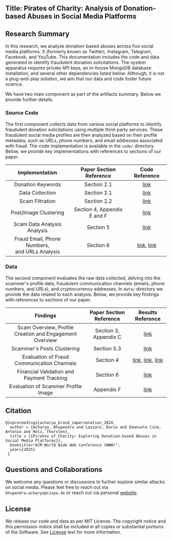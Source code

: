 ## Title: Pirates of Charity: Analysis of Donation-based Abuses in Social Media Platforms

## Research Summary
In this research, we analyze donation-based abuses across five social media platforms: X (formerly known as Twitter), Instagram, Telegram, Facebook, and YouTube. This documentation includes the code and data generated to identify fraudulent donation solicitations. The system apparatus requires private API keys, an in-house MongoDB database installation, and several other dependencies listed below. Although, it is not a plug-and-play solution, we aim that our data and code foster future science.

We have two main component as part of the artifacts summary. Below we provide further details.

### Source Code
The first component collects data from various social platforms to identify fraudulent donation solicitations using multiple third-party services. These fraudulent social media profiles are then analyzed based on their profile metadata, such as URLs, phone numbers, and email addresses associated with fraud. The code implementation is available in the ```code/``` directory. Below, we provide key implementations with references to sections of our paper.

|                   Implementation                    |   Paper Section Reference   |                                                                                          Code Reference                                                                                           |
|:---------------------------------------------------:|:---------------------------:|:-------------------------------------------------------------------------------------------------------------------------------------------------------------------------------------------------:|
|                  Donation Keywords                  |         Section 2.1         |                                                    [link](https://github.com/ba127004/pirates_of_charity/blob/main/code/shared_util.py#L38)                                                    |
|                   Data Collection                   |         Section 2.1         |                                               [link](https://github.com/ba127004/pirates_of_charity/blob/main/code/social_media_data_search.py)                                                |
|                   Scam Filtration                   |         Section 2.2         |                                               [link](https://github.com/ba127004/pirates_of_charity/blob/main/code/raw_dataset_filter_logic.py)                                                |
|            Post/Image Clustering             | Section 4, Appendix E and F |                                                       [link](https://github.com/ba127004/pirates_of_charity/blob/main/code/clustering/)                                                        |
|             Scam Data Analysis Analysis             |          Section 5          |                                                       [link](https://github.com/ba127004/pirates_of_charity/blob/main/code/analysis.py)                                                        |
| Fraud Email, Phone Numbers, <br/> and URLs Analysis |          Section 6          | [link](https://github.com/ba127004/pirates_of_charity/blob/main/code/email_and_phone_validate.py), [link](https://github.com/ba127004/pirates_of_charity/blob/main/code/virus_total_api.py) |

### Data 

The second component evaluates the raw data collected, delving into the scammer's profile data, fraudulent communication channels (emails, phone numbers, and URLs), and cryptocurrency addresses. In ```data/``` directory we provide the data related to each analysis. Below, we provide key findings with references to sections of our paper.


|                        Findings                         |  Paper Section Reference   |                                                                                                                     Results Reference                                                                                                                      |
|:-------------------------------------------------------:|:--------------------------:|:----------------------------------------------------------------------------------------------------------------------------------------------------------------------------------------------------------------------------------------------------------:|
| Scam Overview, Profile Creation and Engagement Overview |   Section 3, Appendix C    |                                                                                  [link](https://github.com/ba127004/pirates_of_charity/blob/main/data/profile_meta_data/)                                                                                  |
|               Scammer's Posts Clustering                |        Section 5.3         |                                                                               [link](https://github.com/ba127004/pirates_of_charity/blob/main/data/fraud_clustering/posts/)                                                                                |
|       Evaluation of Fraud Communication Channels        |         Section 4          | [link](https://github.com/ba127004/pirates_of_charity/blob/main/data/fraud_emails/), [link](https://github.com/ba127004/pirates_of_charity/blob/main/data/fraud_phone/), [link](https://github.com/ba127004/pirates_of_charity/blob/main/data/fraud_urls/) |
|        Financial Validation and Payment Tracking        | Section 6  |                                                                               [link](https://github.com/ba127004/pirates_of_charity/blob/main/data/fraud_crypto_addresses/)                                                                                |
|           Evaluation of Scammer Profile Image           |         Appendix F         |                                                                               [link](https://github.com/ba127004/pirates_of_charity/blob/main/data/fraud_clustering/images/)                                                                               |

## Citation 

```
@inproceedings{acharya_brand_impersonation_2024,
  author = {Acharya, Bhupendra and Lazzaro, Dario and Emanuele Cinà, Antonio and Holz, Thorsten},
  title = {{Pirates of Charity: Exploring Donation-based Abuses in Social Media Platforms}},
  booktitle="ACM World Wide Web Conference (WWW)",
  year={2025}
 }
```

## Questions and Collaborations

We welcome any questions or discussions to further explore similar attacks on social media. Please feel free to reach out via ```bhupendra.acharya@cispa.de``` or reach out via personal [website](https://bhupendraacharya.com). 


## License
We release our code and data as per MIT License. The copyright notice and this permission notice shall be included in all
copies or substantial portions of the Software. See [License](https://github.com/ba127004/pirates_of_charity/blob/main/LICENSE) text for more information.

